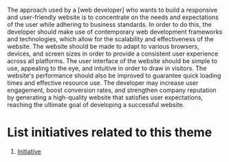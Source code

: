 The approach used by a [web developer] who wants to build a responsive and user-friendly website is to concentrate on the needs and expectations of the user while adhering to business standards. In order to do this, the developer should make use of contemporary web development frameworks and technologies, which allow for the scalability and effectiveness of the website. The website should be made to adapt to various browsers, devices, and screen sizes in order to provide a consistent user experience across all platforms. The user interface of the website should be simple to use, appealing to the eye, and intuitive in order to draw in visitors. The website's performance should also be improved to guarantee quick loading times and effective resource use. The developer may increase user engagement, boost conversion rates, and strengthen company reputation by generating a high-quality website that satisfies user expectations, reaching the ultimate goal of developing a successful website.


# List initiatives related to this theme
1. [Initiative](documentation/templates/theme/initiatives/initiative_template.md)